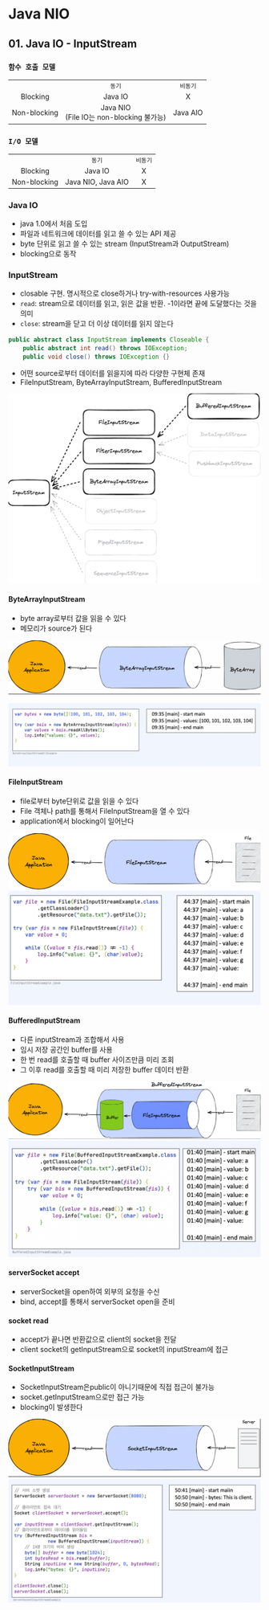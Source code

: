 # Java NIO

## 01. Java IO - InputStream

### `함수 호출 모델`

||||
|:--:|:--:|:--:|
||`동기`|`비동기`|
|Blocking|Java IO|X|
|Non-blocking|Java NIO <br/> (File IO는 non-blocking 불가능)|Java AIO|

### `I/O 모델`

||||
|:--:|:--:|:--:|
||`동기`|`비동기`|
|Blocking|Java IO|X|
|Non-blocking|Java NIO, Java AIO|X|


### Java IO
- java 1.0에서 처음 도입
- 파일과 네트워크에 데이터를 읽고 쓸 수 있는 API 제공
- byte 단위로 읽고 쓸 수 있는 stream (InputStream과 OutputStream)
- blocking으로 동작

### InputStream
- closable 구현. 명시적으로 close하거나 try-with-resources 사용가능
- `read`: stream으로 데이터를 읽고, 읽은 값을 반환. -1이라면 끝에 도달했다는 것을 의미
- `close`: stream을 닫고 더 이상 데이터를 읽지 않는다

```java
public abstract class InputStream implements Closeable {
    public abstract int read() throws IOException;
    public void close() throws IOException {}
```

- 어떤 source로부터 데이터를 읽을지에 따라 다양한 구현체 존재
- FileInputStream, ByteArrayInputStream, BufferedInputStream

![image](../../image/chap01/inputstream.png)

#### ByteArrayInputStream
- byte array로부터 값을 읽을 수 있다
- 메모리가 source가 된다

![image](../../image/chap01/bytearrayinputstream.png)

![image](../../image/chap01/ByteArrayInputStreamCode.png)

#### FileInputStream
- file로부터 byte단위로 값을 읽을 수 있다
- File 객체나 path를 통해서 FileInputStream을 열 수 있다
- application에서 blocking이 일어난다

![image](../../image/chap01/fileInputStream.png)
![image](../../image/chap01/FileInputStreamCode.png)

#### BufferedInputStream
- 다른 inputStream과 조합해서 사용
- 임시 저장 공간인 buffer를 사용
- 한 번 read를 호출할 때 buffer 사이즈만큼 미리 조회
- 그 이후 read를 호출할 때 미리 저장한 buffer 데이터 반환

![image](../../image/chap01/BufferedInputStream.png)
![image](../../image/chap01/BufferedInputStreamCode.png)

#### serverSocket accept
- serverSocket을 open하여 외부의 요청을 수신
- bind, accept를 통해서 serverSocket open을 준비

#### socket read
- accept가 끝나면 반환값으로 client의 socket을 전달
- client socket의 getInputStream으로 socket의 inputStream에 접근

#### SocketInputStream
- SocketInputStream은public이 아니기때문에 직접 접근이 불가능
- socket.getInputStream으로만 접근 가능 
- blocking이 발생한다

![image](../../image/chap01/SocketInputStream.png)
![image](../../image/chap01/SocketInputStreamCode.png)

